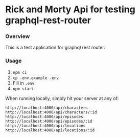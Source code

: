 # Rick and Morty Api for testing graphql-rest-router

### Overview
This is a test application for graphql rest router.


### Usage

1. `npm ci`
1. `cp .env.example .env`
1. Fill in `.env`
1. `npm start`

When running locally, simply hit your server at any of: 

```
http://localhost:4000/api/characters
http://localhost:4000/api/characters/:id
http://localhost:4000/api/episodes
http://localhost:4000/api/episodes/:id
http://localhost:4000/api/locations
http://localhost:4000/api/locations/:id
```

